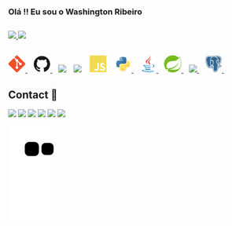 ### Olá !! Eu sou o Washington Ribeiro
##

<div align="left">
  <a href="https://github.com/WashinRibeiro">
  <img height="180em" src="https://github-readme-stats.vercel.app/api?username=WashinRibeiro&show_icons=true&theme=dracula&include_all_commits=true&count_private=true"/>
  <img height="180em" src="https://github-readme-stats.vercel.app/api/top-langs/?username=WashinRibeiro&layout=compact&langs_count=7&theme=dracula"/>
</div>
  
  
 <br/>
 <p align="left" >
    
   <a href="https://git-scm.com/" target="_blank">
      <img height="35" src="https://raw.githubusercontent.com/devicons/devicon/master/icons/git/git-original.svg">
    </a> &nbsp;&nbsp;
    
   <a href="https://github.com/" target="_blank">
     <img height="35" src="https://raw.githubusercontent.com/devicons/devicon/master/icons/github/github-original.svg">
   </a > &nbsp;&nbsp;
   
   <a >
     <img height="35" src="https://cdn.jsdelivr.net/gh/devicons/devicon/icons/html5/html5-original.svg" />
   </a > &nbsp;&nbsp;
   
   <a >
     <img height="35" src="https://cdn.jsdelivr.net/gh/devicons/devicon/icons/css3/css3-original.svg" />
   </a > &nbsp;&nbsp;
   
   <a >
     <img height="35" src="https://raw.githubusercontent.com/devicons/devicon/master/icons/javascript/javascript-plain.svg">
   </a > &nbsp;&nbsp;
   
   <a href="https://www.python.org/" target="_blank">
     <img height="35" src="https://raw.githubusercontent.com/devicons/devicon/master/icons/python/python-original.svg">
   </a > &nbsp;&nbsp;
   
   <a href="https://www.oracle.com/br/java/" target="_blank">
      <img height="35" src="https://raw.githubusercontent.com/devicons/devicon/master/icons/java/java-original.svg">
   </a > &nbsp;&nbsp;
   
   <a href="https://docs.microsoft.com/pt-br/dotnet/csharp/" target="_blank">
     <img height="35" src="https://raw.githubusercontent.com/devicons/devicon/master/icons/spring/spring-original.svg">
   </a > &nbsp;&nbsp;
    
   <a href="https://docs.microsoft.com/pt-br/dotnet/csharp/" target="_blank">
     <img height="35" src="https://cdn.jsdelivr.net/gh/devicons/devicon/icons/csharp/csharp-plain.svg">
   </a > &nbsp;&nbsp;
    
   <a href="https://www.postgresql.org/" target="_blank">
     <img height="35" src="https://raw.githubusercontent.com/devicons/devicon/master/icons/postgresql/postgresql-plain.svg">
   </a > &nbsp;&nbsp;
   
</p>

 

 ## Contact :iphone:
  
<div>
    <a href="https://github.com/WashinRibeiro" target="_blank"><img  src="https://img.shields.io/badge/github-%23100000.svg?&style=for-the-badge&logo=github&logoColor=white&link=https://github.com/WashinRibeiro"></a>
    <a href="mailto:washinuchiha@gmail.com"><img src="https://img.shields.io/badge/gmail-D14836?&style=for-the-badge&logo=gmail&logoColor=white&link=mailto:washinuchiha@gmail.com"></a>
    <a href="https://www.linkedin.com/in/washington-ribeiro-da-silva-67997219a/"><img src="https://img.shields.io/badge/linkedin-%230077B5.svg?&style=for-the-badge&logo=linkedin&logoColor=white&link=https://www.linkedin.com/in/washington-ribeiro-da-silva-67997219a/"></a>
    <a href="https://www.facebook.com/washington.ribeiro.376258"><img src="https://img.shields.io/badge/facebook-%231877F2.svg?&style=for-the-badge&logo=facebook&logoColor=white&link=https://www.facebook.com/washington.ribeiro.376258"></a>
    <a href="https://api.whatsapp.com/send?phone=5521968497034text=Olá!%20Washington"><img src="https://img.shields.io/badge/WhatsApp-25D366?style=for-the-badge&logo=whatsapp&logoColor=white"></a>
    <a href="https://www.instagram.com/washin_fdc/"><img src="https://img.shields.io/badge/instagram-%23E4405F.svg?&style=for-the-badge&logo=instagram&logoColor=white&link=https://www.instagram.com/washin_fdc/"></a>
<div>

  
![Snake animation](https://github.com/WashinRibeiro/WashinRibeiro/blob/output/github-contribution-grid-snake.svg)
